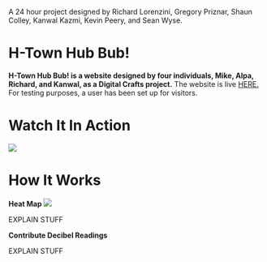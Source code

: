 A 24 hour project designed by Richard Lorenzini, Gregory Priznar, Shaun Colley, Kanwal Kazmi, Kevin Peery, and Sean Wyse.


# H-Town Hub Bub!
**H-Town Hub Bub! is a website designed by four individuals, Mike, Alpa, Richard, and Kanwal, as a Digital Crafts project.**
The website is live <a href="https://optimistic-yonath-25c712.netlify.com/">HERE.</a> 
<br>
For testing purposes, a user has been set up for visitors.<br>




# Watch It In Action
<img src="onthemark3.gif"/>


# How It Works
**Heat Map**
<img src="homepage.png"/>
<p>EXPLAIN STUFF</p>


**Contribute Decibel Readings**
<p>EXPLAIN STUFF</p> 


